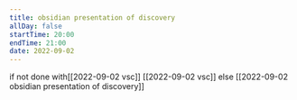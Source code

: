 ```yaml
---
title: obsidian presentation of discovery
allDay: false
startTime: 20:00
endTime: 21:00
date: 2022-09-02
---
```


if not done with[[2022-09-02 vsc]]
	[[2022-09-02 vsc]]
else
	[[2022-09-02 obsidian presentation of discovery]]